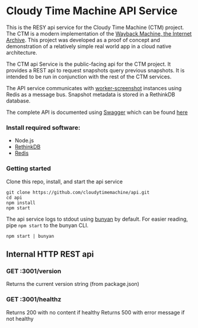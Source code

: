 
# Cloudy Time Machine API Service

This is the RESY api service for the Cloudy Time Machine (CTM) project. The CTM is a modern implementation of the [Wayback Machine, the Internet Archive](https://archive.org/). This project was developed as a proof of concept and demonstration of a relatively simple real world app in a cloud native architecture.

The CTM api Service is the public-facing api for the CTM project. It provides a REST api to request snapshots query previous snapshots. It is intended to be run in conjunction with the rest of the CTM services.

The API service communicates with [worker-screenshot]() instances using Redis as a message bus.  Snapshot metadata is stored in a RethinkDB database.

The complete API is documented using [Swagger](https://swaggerhub.com/) which can be found [here](./swaagger.yaml)

### Install required software:
  * Node.js
  * [RethinkDB](rethinkdb.com)
  * [Redis](redis.io)

### Getting started

Clone this repo, install, and start the api service
```
git clone https://github.com/cloudytimemachine/api.git
cd api
npm install
npm start
```

The api service logs to stdout using [bunyan](https://github.com/trentm/node-bunyan) by default. For easier reading,
pipe `npm start` to the bunyan CLI.

```
npm start | bunyan
```


## Internal HTTP REST api

### GET :3001/version
Returns the current version string (from package.json)

### GET :3001/healthz
Returns 200 with no content if healthy
Returns 500 with error message if not healthy
